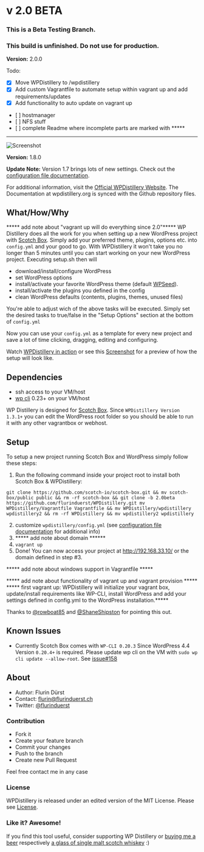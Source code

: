 # v 2.0 BETA

### This is a Beta Testing Branch.
### This build is unfinished. Do not use for production.

**Version:** 2.0.0

Todo:
* [x] Move WPDistillery to /wpdistillery
* [x] Add custom Vagrantfile to automate setup within vagrant up and add requirements/updates
* [x] Add functionality to auto update on vagrant up
* [ ] hostmanager
* [ ] NFS stuff
* [ ] complete Readme where incomplete parts are marked with *****

---------------------------------------------------------------------

![Screenshot](http://files.flurinduerst.ch/wpdistillery/wpdistillery_logo.png)

**Version:** 1.8.0

**Update Note:** Version 1.7 brings lots of new settings. Check out the [configuration file documentation](README_CONFIG.md).

For additional information, visit the [Official WPDistillery Website](https://wpdistillery.org). The Documentation at wpdistillery.org is synced with the Github repository files.

## What/How/Why
***** add note about "vagrant up will do everything since 2.0"*****
WP Distillery does all the work for you when setting up a new WordPress project with [Scotch Box](https://box.scotch.io/). Simply add your preferred theme, plugins, options etc. into `config.yml` and your good to go. With WPDistillery it won't take you no longer than 5 minutes until you can start working on your new WordPress project.
Executing setup.sh then will
- download/install/configure WordPress
- set WordPress options
- install/activate your favorite WordPress theme (default [WPSeed](https://wpseed.org)).
- install/activate the plugins you defined in the config
- clean WordPress defaults (contents, plugins, themes, unused files)

You're able to adjust wich of the above tasks will be executed. Simply set the desired tasks to true/false in the "Setup Options" section at the bottom of  `config.yml`

Now you can use your `config.yml` as a template for every new project and save a lot of time clicking, dragging, editing and configuring.

Watch [WPDistillery in action](https://youtu.be/sQqeCtFso3o) or see this [Screenshot](http://files.flurinduerst.ch/wpdistillery/setup_screenshot.jpg) for a preview of how the setup will look like.


## Dependencies
- ssh access to your VM/host
- [wp cli](https://wp-cli.org/) 0.23+ on your VM/host

WP Distillery is designed for [Scotch Box](https://box.scotch.io/). Since `WPDistillery Version 1.3.1+` you can edit the WordPress root folder so you should be able to run it with any other vagrantbox or webhost.


## Setup
To setup a new project running Scotch Box and WordPress simply follow these steps:

1. Run the following command inside your project root to install both Scotch Box & WPDistillery:

  ```
  git clone https://github.com/scotch-io/scotch-box.git && mv scotch-box/public public && rm -rf scotch-box && git clone -b 2.0beta https://github.com/flurinduerst/WPDistillery.git mv WPDistillery/Vagrantfile Vagrantfile && mv WPDistillery/wpdistillery wpdistillery2 && rm -rf WPDistillery && mv wpdistillery2 wpdistillery
  ```

2. customize `wpdistillery/config.yml` (see [configuration file documentation](README_CONFIG.md) for additional info)
3. ***** add note about domain ******
4. `vagrant up`
5. Done! You can now access your project at  http://192.168.33.10/ or the domain defined in step #3.

***** add note about windows support in Vagrantfile *****

***** add note about functionality of vagrant up and vagrant provision *****
***** first vagrant up:  WPDistillery will initialize your vagrant box, update/install requirements like WP-CLI, install WordPress and add your settings defined in config.yml to the WordPress installation.*****

Thanks to [@rowboat85](https://github.com/rowboat85) and [@ShaneShipston](https://github.com/ShaneShipston) for pointing this out.

## Known Issues
* Currently Scotch Box comes with `WP-CLI 0.20.3` Since WordPress 4.4 Version `0.20.4+` is required. Please update wp cli on the VM with `sudo wp cli update --allow-root`. See [issue#158](https://github.com/scotch-io/scotch-box/issues/158)

## About
* Author: Flurin Dürst
* Contact: [flurin@flurinduerst.ch](mailto:flurin@flurinduerst.ch)
* Twitter: [@flurinduerst](https://twitter.com/flurinduerst)

### Contribution
* Fork it
* Create your feature branch
* Commit your changes
* Push to the branch
* Create new Pull Request

Feel free  contact me in any case

### License
WPDistillery is released under an edited version of the MIT License. Please see [License](LICENSE.md).

### Like it? Awesome!
If you find this tool useful, consider supporting WP Distillery or [buying me a beer](https://www.paypal.me/FlurinDuerst/5) respectively [a glass of single malt scotch whiskey](https://www.paypal.me/FlurinDuerst/10) :)
